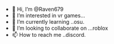 - 👋 Hi, I’m @Raven679
- 👀 I’m interested in vr games...
- 🌱 I’m currently learning ..osu.
- 💞️ I’m looking to collaborate on ...roblox
- 📫 How to reach me ..discord.

<!---
Raven679/Raven679 is a ✨ special ✨ repository because its `README.md` (this file) appears on your GitHub profile.
You can click the Preview link to take a look at your changes.
--->

